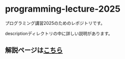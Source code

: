 # programming-lecture-2025
プログラミング講習2025のためのレポジトリです。

descriptionディレクトリの中に詳しい説明があります。

## 解説ページは[こちら](https://www.notion.so/2025-1cfae6e241438074aac8de07900ec4ef)
